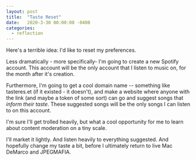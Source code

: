 ```yaml
---
layout: post
title:  "Taste Reset"
date:   2020-3-30 00:00:00 -0400
categories:
  - reflection
---
```


Here's a terrible idea: I'd like to reset my preferences. 

Less dramatically - more specifically- I'm going to create a new Spotify account. This account will be the only account that I listen to music on, for the month after it's creation. 

Furthermore, I'm going to get a cool domain name -- something like tasteres.et (if it existed - it doesn't), and make a website where anyone with the link (and maybe a token of some sort) can go and suggest songs that _inform their taste_. These suggested songs will be the only songs I can listen to on this account.

I'm sure I'll get trolled heavily, but what a cool opportunity for me to learn about content moderation on a tiny scale. 

I'll market it lightly. And listen heavily to everything suggested. And hopefully change my taste a bit, before I ultimately return to live Mac DeMarco and JPEGMAFIA.

